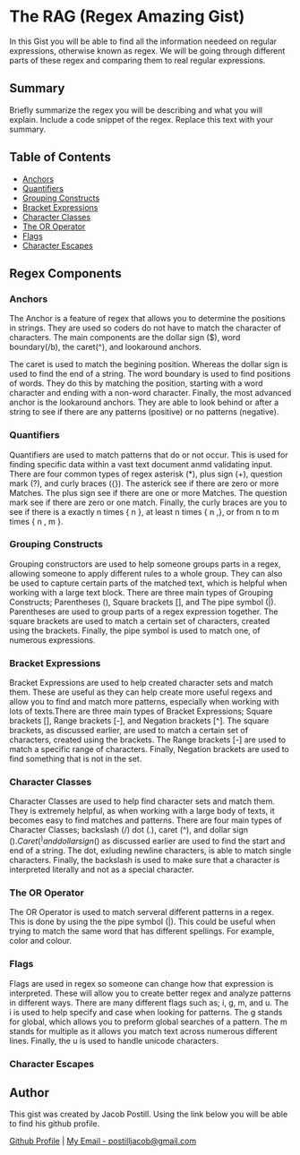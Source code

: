 # The RAG (Regex Amazing Gist) 

In this Gist you will be able to find all the information needeed on regular expressions, otherwise known as regex. We will be going through different parts of these regex and comparing them to real regular expressions.

## Summary

Briefly summarize the regex you will be describing and what you will explain. Include a code snippet of the regex. Replace this text with your summary.

## Table of Contents

- [Anchors](#anchors)
- [Quantifiers](#quantifiers)
- [Grouping Constructs](#grouping-constructs)
- [Bracket Expressions](#bracket-expressions)
- [Character Classes](#character-classes)
- [The OR Operator](#the-or-operator)
- [Flags](#flags)
- [Character Escapes](#character-escapes)

## Regex Components

### Anchors
The Anchor is a feature of regex that allows you to determine the positions in strings. They are used so coders do not have to match the character of characters. The main components are the dollar sign ($), word boundary(/b), the caret(^), and lookaround anchors. 

The caret is used to match the begining position. Whereas the dollar sign is used to find the end of a string. The word boundary is used to find positions of words. They do this by matching the position, starting with a word character and ending with a non-word character. Finally, the most advanced anchor is the lookaround anchors. They are able to look behind or after a string to see if there are any patterns (positive) or no patterns (negative).

### Quantifiers
Quantifiers are used to match patterns that do or not occur. This is used for finding specific data within a vast text document anmd validating input. There are four common types of regex asterisk (*), plus sign (+), question mark (?), and curly braces ({}). The asterick see if there are zero or more Matches. The plus sign see if there are one or more Matches. The question mark see if there are zero or one match. Finally, the curly braces are you to see if there is a exactly n times { n }, at least n times { n ,}, or from n to m times { n , m }.

### Grouping Constructs
Grouping constructors are used to help someone groups parts in a regex, allowing someone to apply different rules to a whole group. They can also be used to capture certain parts of the matched text, which is helpful when working with a large text block. There are three main types of Grouping Constructs; Parentheses (), Square brackets [], and The pipe symbol (|). Parentheses are used to group parts of a regex expression together. The square brackets are used to match a certain set of characters, created using the brackets. Finally, the pipe symbol is used to match one, of numerous expressions.

### Bracket Expressions
Bracket Expressions are used to help created character sets and match them. These are useful as they can help create more useful regexs and allow you to find and match more patterns, especially when working with lots of texts.There are three main types of Bracket Expressions; Square brackets [], Range brackets [-], and Negation brackets [^]. The square brackets, as discussed earlier, are used to match a certain set of characters, created using the brackets. The Range brackets [-] are used to match a specific range of characters. Finally, Negation brackets are used to find something that is not in the set.

### Character Classes
Character Classes are used to help find character sets and match them. They is extremely helpful, as when working with a large body of texts, it becomes easy to find matches and patterns. There are four main types of Character Classes; backslash (/) dot (.), caret (^), and dollar sign ($). Caret (^) and dollar sign ($) as discussed earlier are used to find the start and end of a string. The dot, exluding newline characters, is able to match single characters. Finally, the backslash is used to make sure that a character is interpreted literally and not as a special character.

### The OR Operator
The OR Operator is used to match serveral different patterns in a regex. This is done by using the the pipe symbol (|). This could be useful when trying to match the same word that has different spellings. For example, color and colour.

### Flags
Flags are used in regex so someone can change how that expression is interpreted. These will allow you to create better regex and analyze patterns in different ways. There are many different flags such as; i, g, m, and u. The i is used to help specify and case when looking for patterns. The g stands for global, which allows you to preform global searches of a pattern. The m stands for multiple as it allows you match text across numerous different lines. Finally, the u is used to handle unicode characters. 

### Character Escapes

## Author
This gist was created by Jacob Postill. Using the link below you will be able to find his github profile. 

[Github Profile](https://github.com/jacobpostill ) | 
[My Email - postilljacob@gmail.com](mailto:postilljacob@gmail.com)
